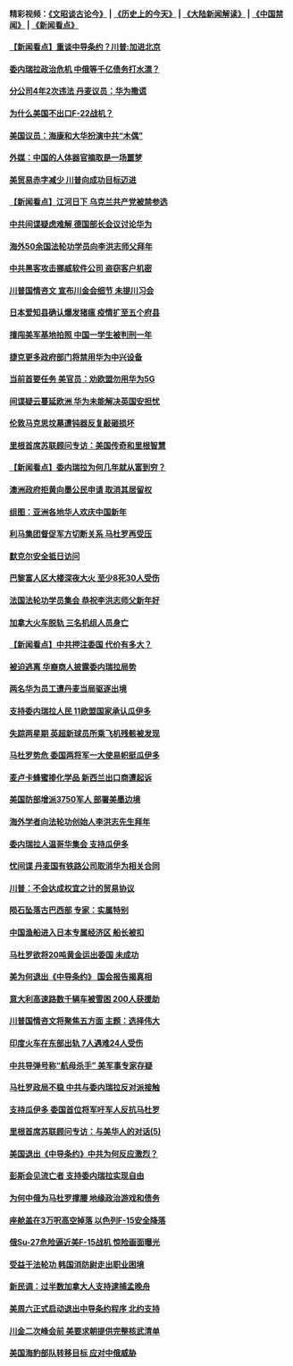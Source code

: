 #### 精彩视频：[《文昭谈古论今》](http://45.32.25.56/wenzhao) | [《历史上的今天》](http://45.32.25.56/today-in-history) | [《大陆新闻解读》](http://45.32.25.56/ntdtv-comedy) | [《中国禁闻》](http://45.32.25.56/ntdtv-news) | [《新闻看点》](http://45.32.25.56/news-insight) 

 #### [【新闻看点】重谈中导条约？川普:加进北京](../pages/nsc418/n11031006.md?t=02072131) 

#### [委内瑞拉政治危机 中俄等千亿债务打水漂？](../pages/nsc418/n11030947.md?t=02072131) 

#### [分公司4年2次违法 丹麦议员：华为撒谎](../pages/nsc418/n11030843.md?t=02072131) 

#### [为什么美国不出口F-22战机？](../pages/nsc418/n11030207.md?t=02072131) 

#### [美国议员：海康和大华扮演中共“木偶”](../pages/nsc418/n11029708.md?t=02072131) 

#### [外媒：中国的人体器官摘取是一场噩梦](../pages/nsc418/n11028665.md?t=02072131) 

#### [美贸易赤字减少 川普向成功目标迈进](../pages/nsc418/n11028907.md?t=02072131) 

#### [【新闻看点】江河日下 乌克兰共产党被禁参选](../pages/nsc418/n11028799.md?t=02072131) 

#### [中共间谍疑虑难解 德国部长会议讨论华为](../pages/nsc418/n11028800.md?t=02072131) 

#### [海外50余国法轮功学员向李洪志师父拜年](../pages/nsc418/n11010610.md?t=02072131) 

#### [中共黑客攻击挪威软件公司 盗窃客户机密](../pages/nsc418/n11028364.md?t=02072131) 

#### [川普国情咨文 宣布川金会细节 未提川习会](../pages/nsc418/n11027745.md?t=02072131) 

#### [日本爱知县确认爆发猪瘟 疫情扩至五个府县](../pages/nsc418/n11027747.md?t=02072131) 

#### [擅闯美军基地拍照 中国一学生被判刑一年](../pages/nsc418/n11026750.md?t=02072131) 

#### [捷克更多政府部门将禁用华为中兴设备](../pages/nsc418/n11026591.md?t=02072131) 

#### [当前首要任务 美官员：劝欧盟勿用华为5G](../pages/nsc418/n11026496.md?t=02072131) 

#### [间谍疑云蔓延欧洲 华为未能解决英国安担忧](../pages/nsc418/n11026440.md?t=02072131) 

#### [伦敦马克思坟墓遭钝器反复敲砸损坏](../pages/nsc418/n11026332.md?t=02072131) 

#### [里根首席苏联顾问专访：美国传奇和里根智慧](../pages/nsc418/n10994668.md?t=02072131) 

#### [【新闻看点】委内瑞拉为何几年就从富到穷？](../pages/nsc418/n11026084.md?t=02072131) 

#### [澳洲政府拒黄向墨公民申请 取消其居留权](../pages/nsc418/n11026280.md?t=02072131) 

#### [组图：亚洲各地华人欢庆中国新年](../pages/nsc418/n11026068.md?t=02072131) 

#### [利马集团督促军方切断关系 马杜罗再受压](../pages/nsc418/n11026011.md?t=02072131) 

#### [默克尔安全抵日访问](../pages/nsc418/n11025775.md?t=02072131) 

#### [巴黎富人区大楼深夜大火 至少8死30人受伤](../pages/nsc418/n11025606.md?t=02072131) 

#### [法国法轮功学员集会 恭祝李洪志师父新年好](../pages/nsc418/n11024635.md?t=02072131) 

#### [加拿大火车脱轨 三名机组人员身亡](../pages/nsc418/n11025490.md?t=02072131) 

#### [【新闻看点】中共押注委国 代价有多大？](../pages/nsc418/n11024040.md?t=02072131) 

#### [被迫逃离 华裔商人披露委内瑞拉局势](../pages/nsc418/n11024109.md?t=02072131) 

#### [两名华为员工遭丹麦当局驱逐出境](../pages/nsc418/n11024140.md?t=02072131) 

#### [支持委内瑞拉人民 11欧盟国家承认瓜伊多](../pages/nsc418/n11023955.md?t=02072131) 

#### [失踪两星期 英超新球员所乘飞机残骸被发现](../pages/nsc418/n11023876.md?t=02072131) 

#### [马杜罗势危 委国两将军一大使易帜挺瓜伊多](../pages/nsc418/n11023808.md?t=02072131) 

#### [麦卢卡蜂蜜掺化学品 新西兰出口商遭起诉](../pages/nsc418/n11023664.md?t=02072131) 

#### [美国防部增派3750军人 部署美墨边境](../pages/nsc418/n11023230.md?t=02072131) 

#### [海外学者向法轮功创始人李洪志先生拜年](../pages/nsc418/n11022780.md?t=02072131) 

#### [委内瑞拉人温哥华集会 支持瓜伊多](../pages/nsc418/n11023048.md?t=02072131) 

#### [忧间谍 丹麦国有铁路公司取消华为相关合同](../pages/nsc418/n11022491.md?t=02072131) 

#### [川普：不会达成权宜之计的贸易协议](../pages/nsc418/n11022486.md?t=02072131) 

#### [陨石坠落古巴西部 专家：实属特别](../pages/nsc418/n11022388.md?t=02072131) 

#### [中国渔船进入日本专属经济区 船长被扣](../pages/nsc418/n11022404.md?t=02072131) 

#### [马杜罗欲将20吨黄金运出委国 未成功](../pages/nsc418/n11022367.md?t=02072131) 

#### [美为何退出《中导条约》 国会报告揭真相](../pages/nsc418/n11022256.md?t=02072131) 

#### [意大利高速路数千辆车被雪困 200人获援助](../pages/nsc418/n11022003.md?t=02072131) 

#### [川普国情咨文将聚焦五方面 主题：选择伟大](../pages/nsc418/n11021501.md?t=02072131) 

#### [印度火车在东部出轨 7人遇难24人受伤](../pages/nsc418/n11021809.md?t=02072131) 

#### [中共导弹号称“航母杀手” 美军事专家存疑](../pages/nsc418/n11021488.md?t=02072131) 

#### [马杜罗政局不稳 中共与委内瑞拉反对派接触](../pages/nsc418/n11020719.md?t=02072131) 

#### [支持瓜伊多 委国首位将军吁军人反抗马杜罗](../pages/nsc418/n11020776.md?t=02072131) 

#### [里根首席苏联顾问专访：与美华人的对话(5)](../pages/nsc418/n10968703.md?t=02072131) 

#### [美国退出《中导条约》中共为何反应激烈？](../pages/nsc418/n11020569.md?t=02072131) 

#### [彭斯会见流亡者 支持委内瑞拉实现自由](../pages/nsc418/n11020031.md?t=02072131) 

#### [为何中俄为马杜罗撑腰 地缘政治游戏和债务](../pages/nsc418/n11018692.md?t=02072131) 

#### [座舱盖在3万呎高空掉落 以色列F-15安全降落](../pages/nsc418/n11019864.md?t=02072131) 

#### [俄Su-27危险逼近美F-15战机 惊险画面曝光](../pages/nsc418/n11019743.md?t=02072131) 

#### [受益于法轮功 韩国消防尉走出职业困境](../pages/nsc418/n11017411.md?t=02072131) 

#### [新民调：过半数加拿大人支持逮捕孟晚舟](../pages/nsc418/n11018655.md?t=02072131) 

#### [美周六正式启动退出中导条约程序 北约支持](../pages/nsc418/n11018405.md?t=02072131) 

#### [川金二次峰会前 美要求朝提供完整核武清单](../pages/nsc418/n11017962.md?t=02072131) 

#### [美国海豹部队转移目标 应对中俄威胁](../pages/nsc418/n11017801.md?t=02072131) 


